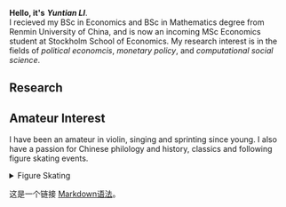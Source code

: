 **Hello, it's** ***Yuntian LI***. <br />
I recieved my BSc in Economics and BSc in Mathematics degree from Renmin University of China, and is now an incoming MSc Economics student at Stockholm School of Economics. My research interest is in the fields of *political economcis*, *monetary policy*, and *computational social science*.

## Research

## Amateur Interest
I have been an amateur in violin, singing and sprinting since young. I also have a passion for Chinese philology and history, classics and following figure skating events.

<details>
  <summary>Figure Skating</summary>
  I will post unofficial China national figure skating competition archives of women single skaters videos on my
  
  [youtube](https://www.youtube.com/@YinYaoyaa "YinYaoyaa") and [bilibili](https://space.bilibili.com/674939000?spm_id_from=333.1007.0.0 "愔杳yaa") channel. I shot some of the videos at the spot of competition and the others are live recordings. <br />
   I'm a huge fan of 金书贤（JIN Shuxian） and Аделия Петросян （Adeliia Petrosian） ~
</details>



这是一个链接 [Markdown语法](https://markdown.com.cn)。




